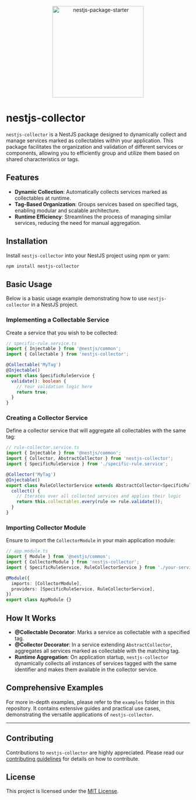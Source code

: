<div align="center">
    <img alt="nestjs-package-starter" width="250" height="auto" src="https://nestjs.com/img/logo_text.svg" />
</div>

# nestjs-collector

`nestjs-collector` is a NestJS package designed to dynamically collect and manage services marked as collectables within your application. This package facilitates the organization and validation of different services or components, allowing you to efficiently group and utilize them based on shared characteristics or tags.

## Features

- **Dynamic Collection**: Automatically collects services marked as collectables at runtime.
- **Tag-Based Organization**: Groups services based on specified tags, enabling modular and scalable architecture.
- **Runtime Efficiency**: Streamlines the process of managing similar services, reducing the need for manual aggregation.

## Installation

Install `nestjs-collector` into your NestJS project using npm or yarn:

```bash
npm install nestjs-collector
```

## Basic Usage

Below is a basic usage example demonstrating how to use `nestjs-collector` in a NestJS project.

### Implementing a Collectable Service

Create a service that you wish to be collected:

```typescript
// specific-rule.service.ts
import { Injectable } from '@nestjs/common';
import { Collectable } from 'nestjs-collector';

@Collectable('MyTag')
@Injectable()
export class SpecificRuleService {
  validate(): boolean {
    // Your validation logic here
    return true;
  }
}
```

### Creating a Collector Service

Define a collector service that will aggregate all collectables with the same tag:

```typescript
// rule-collector.service.ts
import { Injectable } from '@nestjs/common';
import { Collector, AbstractCollector } from 'nestjs-collector';
import { SpecificRuleService } from './specific-rule.service';

@Collector('MyTag')
@Injectable()
export class RuleCollectorService extends AbstractCollector<SpecificRuleService> {
  collect() {
    // Iterates over all collected services and applies their logic
    return this.collectables.every(rule => rule.validate());
  }
}
```

### Importing Collector Module

Ensure to import the `CollectorModule` in your main application module:

```typescript
// app.module.ts
import { Module } from '@nestjs/common';
import { CollectorModule } from 'nestjs-collector';
import { SpecificRuleService, RuleCollectorService } from './your-service-path';

@Module({
  imports: [CollectorModule],
  providers: [SpecificRuleService, RuleCollectorService],
})
export class AppModule {}
```

## How It Works

- **@Collectable Decorator**: Marks a service as collectable with a specified tag.
- **@Collector Decorator**: In a service extending `AbstractCollector`, aggregates all services marked as collectable with the matching tag.
- **Runtime Aggregation**: On application startup, `nestjs-collector` dynamically collects all instances of services tagged with the same identifier and makes them available in the collector service.

## Comprehensive Examples

For more in-depth examples, please refer to the `examples` folder in this repository. It contains extensive guides and practical use cases, demonstrating the versatile applications of `nestjs-collector`.

---

## Contributing

Contributions to `nestjs-collector` are highly appreciated. Please read our [contributing guidelines](CONTRIBUTING.md) for details on how to contribute.

## License

This project is licensed under the [MIT License](LICENSE).
